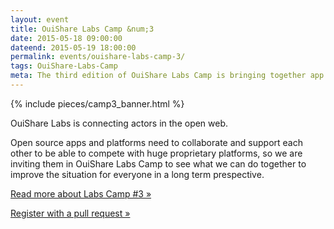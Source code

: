 ```yaml
---
layout: event
title: OuiShare Labs Camp &num;3
date: 2015-05-18 09:00:00
dateend: 2015-05-19 18:00:00
permalink: events/ouishare-labs-camp-3/
tags: OuiShare-Labs-Camp
meta: The third edition of OuiShare Labs Camp is bringing together app and platform makers to explore ways to improve the situation of open source on the global marketplace.
---
```


{% include pieces/camp3_banner.html %}

OuiShare Labs is connecting actors in the open web.

Open source apps and platforms need to collaborate and support each other to be able to compete with huge proprietary platforms, so we are inviting them in OuiShare Labs Camp to see what we can do together to improve the situation for everyone in a long term prespective.

<p><a href="http://camp.ouisharelabs.net/2015/" target="_blank">Read more about Labs Camp #3 &raquo;</a></p>
<p><a href="https://github.com/OuiShare/OuiShare-Labs-Camp/blob/gh-pages/_data/participants.yml">Register with a pull request &raquo;</a></p>